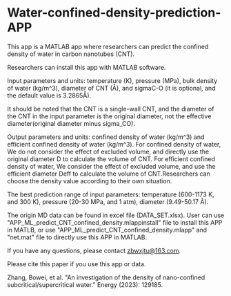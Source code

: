 # Water-confined-density-prediction-APP
This app is a MATLAB app where researchers can predict the confined density of water in carbon nanotubes (CNT).

Researchers can install this app with MATLAB software.

Input parameters and units: temperature (K), pressure (MPa), bulk density of water (kg/m^3), diameter of CNT (Å), and sigmaC-O (it is optional, and the default value is 3.2865Å).

It should be noted that the CNT is a single-wall CNT, and the diameter of the CNT in the input parameter is the original diameter, not the effective diameter(original diameter minus sigma_CO).

Output parameters and units: confined density of water (kg/m^3) and efficient confined density of water (kg/m^3). For confined density of water, We do not consider the effect of excluded volume, and directly use the original diameter D to calculate the volume of CNT. For efficient confined density of water, We consider the effect of excluded volume, and use the efficient diameter Deff to calculate the volume of CNT.Researchers can choose the density value according to their own situation.

The best prediction range of input parameters: temperature (600-1173 K, and 300 K), pressure (20-30 MPa, and 1 atm), diameter (9.49-50.17 Å).

The origin MD data can be found in excel file (DATA_SET.xlsx). User can use "APP_ML_predict_CNT_confined_density.mlappinstall" file to install this APP in MATLB, or use "APP_ML_predict_CNT_confined_density.mlapp" and "net.mat" file to directly use this APP in MATLAB.

If you have any questions, please contact zbwxjtu@163.com.

Please cite this paper if you use this app or data.

Zhang, Bowei, et al. "An investigation of the density of nano-confined subcritical/supercritical water." Energy (2023): 129185.
